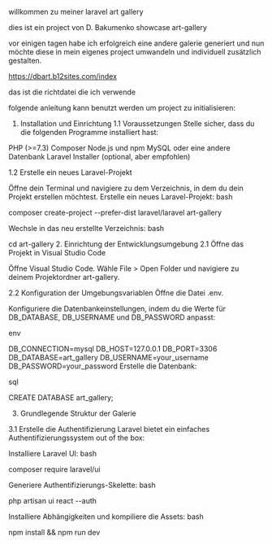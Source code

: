 willkommen zu meiner laravel art gallery

dies ist ein project von D. Bakumenko showcase art-gallery

vor einigen tagen habe ich erfolgreich eine andere galerie generiert und nun möchte diese in mein eigenes project umwandeln und individuell zusätzlich gestalten.

https://dbart.b12sites.com/index

das ist die richtdatei die ich verwende

folgende anleitung kann benutzt werden um project zu initialisieren:

1. Installation und Einrichtung
   1.1 Voraussetzungen
   Stelle sicher, dass du die folgenden Programme installiert hast:

PHP (>=7.3)
Composer
Node.js und npm
MySQL oder eine andere Datenbank
Laravel Installer (optional, aber empfohlen)

1.2 Erstelle ein neues Laravel-Projekt

Öffne dein Terminal und navigiere zu dem Verzeichnis, in dem du dein Projekt erstellen möchtest.
Erstelle ein neues Laravel-Projekt:
bash

composer create-project --prefer-dist laravel/laravel art-gallery

Wechsle in das neu erstellte Verzeichnis:
bash

cd art-gallery 2. Einrichtung der Entwicklungsumgebung
2.1 Öffne das Projekt in Visual Studio Code

Öffne Visual Studio Code.
Wähle File > Open Folder und navigiere zu deinem Projektordner art-gallery.

2.2 Konfiguration der Umgebungsvariablen
Öffne die Datei .env.

Konfiguriere die Datenbankeinstellungen, indem du die Werte für DB_DATABASE, DB_USERNAME und DB_PASSWORD anpasst:

env

DB_CONNECTION=mysql
DB_HOST=127.0.0.1
DB_PORT=3306
DB_DATABASE=art_gallery
DB_USERNAME=your_username
DB_PASSWORD=your_password
Erstelle die Datenbank:

sql

CREATE DATABASE art_gallery;

3. Grundlegende Struktur der Galerie

3.1 Erstelle die Authentifizierung
Laravel bietet ein einfaches Authentifizierungssystem out of the box:

Installiere Laravel UI:
bash

composer require laravel/ui

Generiere Authentifizierungs-Skelette:
bash

php artisan ui react --auth

Installiere Abhängigkeiten und kompiliere die Assets:
bash

npm install && npm run dev
